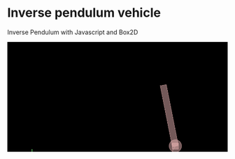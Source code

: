 Inverse pendulum vehicle
====================

Inverse Pendulum with Javascript and Box2D

![alt tag](https://github.com/joonaspessi/inverse-pendulum-vehicle/blob/master/resources/pendulum.gif)